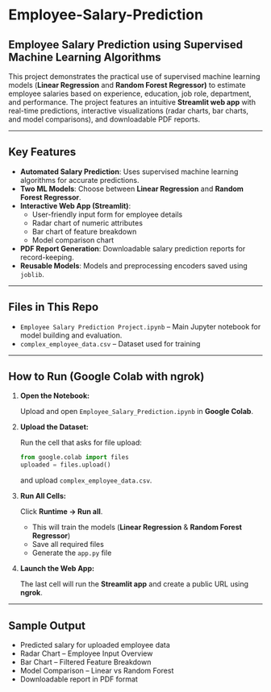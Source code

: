 # Employee-Salary-Prediction
## **Employee Salary Prediction using Supervised Machine Learning Algorithms**

This project demonstrates the practical use of supervised machine learning models (**Linear Regression** and **Random Forest Regressor)** to estimate employee salaries based on experience, education, job role, department, and performance. The project features an intuitive **Streamlit web app** with real-time predictions, interactive visualizations (radar charts, bar charts, and model comparisons), and downloadable PDF reports.

---

## Key Features

- **Automated Salary Prediction**: Uses supervised machine learning algorithms for accurate predictions.
- **Two ML Models**: Choose between **Linear Regression** and **Random Forest Regressor**.
- **Interactive Web App (Streamlit)**:
    - User-friendly input form for employee details
    - Radar chart of numeric attributes
    - Bar chart of feature breakdown
    - Model comparison chart
- **PDF Report Generation**: Downloadable salary prediction reports for record-keeping.
- **Reusable Models**: Models and preprocessing encoders saved using `joblib`.

---

## Files in This Repo

- `Employee Salary Prediction Project.ipynb` – Main Jupyter notebook for model building and evaluation.
- `complex_employee_data.csv` – Dataset used for training

---

## How to Run (Google Colab with ngrok)

1. **Open the Notebook:**
    
    Upload and open `Employee_Salary_Prediction.ipynb` in **Google Colab**.
    
2. **Upload the Dataset:**
    
    Run the cell that asks for file upload:
    
    ```python
    from google.colab import files
    uploaded = files.upload()
    ```
    
    and upload `complex_employee_data.csv`.
    
3. **Run All Cells:**
    
    Click **Runtime → Run all**.
    
    - This will train the models (**Linear Regression** & **Random Forest Regressor**)
    - Save all required files
    - Generate the `app.py` file
4. **Launch the Web App:**
    
    The last cell will run the **Streamlit app** and create a public URL using **ngrok**.
    

---

## Sample Output

- Predicted salary for uploaded employee data
- Radar Chart – Employee Input Overview
- Bar Chart – Filtered Feature Breakdown
- Model Comparison – Linear vs Random Forest
- Downloadable report in PDF format
